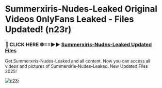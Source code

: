 # Summerxiris-Nudes-Leaked Original Videos 0nlyFans Leaked - Files Updated! (n23r)

<h3>🔴 CLICK HERE 🌐==►► <a href="https://tinyurl.com/yc6ubb5a" rel="nofollow">Summerxiris-Nudes-Leaked Updated Files</a></h3>

Get Summerxiris-Nudes-Leaked and all content. Now you can access all videos and pictures of Summerxiris-Nudes-Leaked. New Updated Files 2025!

[![n23r](https://i.imgur.com/7eu0CRL.gif)](https://tinyurl.com/yc6ubb5a)
